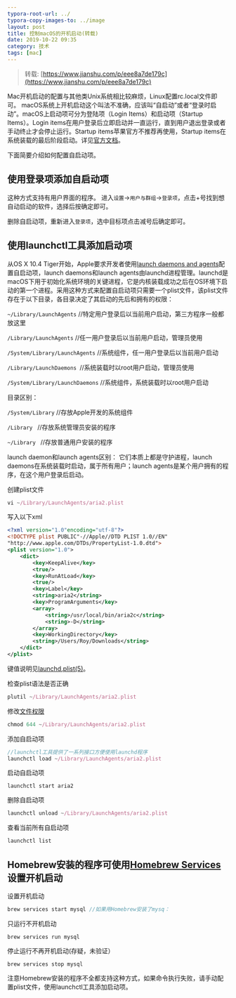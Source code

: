 ```yaml
---
typora-root-url: ../
typora-copy-images-to: ../image
layout: post
title: 控制macOS的开机启动(转载)
date: 2019-10-22 09:35
category: 技术
tags: [mac]
---
```


> 转载: [https://www.jianshu.com/p/eee8a7de179c](https://www.jianshu.com/p/eee8a7de179c)

Mac开机启动的配置与其他类Unix系统相比较麻烦，Linux配置rc.local文件即可。
macOS系统上开机启动这个叫法不准确，应该叫“自启动”或者“登录时启动”。macOS上启动项可分为登陆项（Login Items）和启动项（Startup Items）。Login items在用户登录后立即启动并一直运行，直到用户退出登录或者手动终止才会停止运行。Startup items苹果官方不推荐再使用，Startup items在系统装载的最后阶段启动。详见[官方文档](https://link.jianshu.com/?t=https%3A%2F%2Fdeveloper.apple.com%2Flibrary%2Fcontent%2Fdocumentation%2FMacOSX%2FConceptual%2FBPSystemStartup%2FChapters%2FIntroduction.html%23%2F%2Fapple_ref%2Fdoc%2Fuid%2F10000172i-SW1-SW1)。

下面简要介绍如何配置自启动项。

## 使用登录项添加自启动项

这种方式支持有用户界面的程序。
进入`设置`->`用户与群组`->`登录项`，点击+号找到想自动启动的软件，选择后按确定即可。

删除自启动项，重新进入`登录项`，选中目标项点击减号后确定即可。

## 使用launchctl工具添加启动项

从OS X 10.4 Tiger开始，Apple要求开发者使用[launch daemons and agents](https://link.jianshu.com/?t=https%3A%2F%2Fdeveloper.apple.com%2Flibrary%2Fmac%2Fdocumentation%2FMacOSX%2FConceptual%2FBPSystemStartup%2FChapters%2FCreatingLaunchdJobs.html)配置自启动项，launch daemons和launch agents由launchd进程管理。launchd是macOS下用于初始化系统环境的关键进程，它是内核装载成功之后在OS环境下启动的第一个进程。采用这种方式来配置自启动项只需要一个plist文件，该plist文件存在于以下目录，各目录决定了其启动的先后和拥有的权限：

`~/Library/LaunchAgents` //特定用户登录后以当前用户启动，第三方程序一般都放这里

`/Library/LaunchAgents` //任一用户登录后以当前用户启动，管理员使用

`/System/Library/LaunchAgents` //系统组件，任一用户登录后以当前用户启动

`/Library/LaunchDaemons `//系统装载时以root用户启动，管理员使用

`/System/Library/LaunchDaemons` //系统组件，系统装载时以root用户启动



目录区别：

`/System/Library`  //存放Apple开发的系统组件

`/Library ` 	//存放系统管理员安装的程序

`~/Library `	//存放普通用户安装的程序



launch daemon和launch agents区别：
它们本质上都是守护进程，launch daemons在系统装载时启动，属于所有用户；launch agents是某个用户拥有的程序，在这个用户登录后启动。

创建plist文件

```jsx
vi ~/Library/LaunchAgents/aria2.plist
```

写入以下xml

```xml
<?xml version="1.0"encoding="utf-8"?>
<!DOCTYPE plist PUBLIC"-//Apple//DTD PLIST 1.0//EN"
"http://www.apple.com/DTDs/PropertyList-1.0.dtd">
<plist version="1.0">
    <dict>
        <key>KeepAlive</key>
        <true/>
        <key>RunAtLoad</key>
        <true/>
        <key>Label</key>
        <string>aria2</string>
        <key>ProgramArguments</key>
        <array>
            <string>/usr/local/bin/aria2c</string>
            <string>-D</string>
        </array>
        <key>WorkingDirectory</key>
        <string>/Users/Roy/Downloads</string>
    </dict>
</plist>
```

键值说明见[launchd.plist(5)](https://link.jianshu.com/?t=https://developer.apple.com/legacy/library/documentation/Darwin/Reference/ManPages/man5/launchd.plist.5.html#//apple_ref/doc/man/5/launchd.plist)。

检查plist语法是否正确

```jsx
plutil ~/Library/LaunchAgents/aria2.plist 
```

修改[文件权限](https://link.jianshu.com/?t=https%3A%2F%2Fss64.com%2Fbash%2Fchmod.html)

```jsx
chmod 644 ~/Library/LaunchAgents/aria2.plist
```

添加自启动项

```jsx
//launchctl工具提供了一系列接口方便使用launchd程序
launchctl load ~/Library/LaunchAgents/aria2.plist
```

启动自启动项

```undefined
launchctl start aria2
```

删除自启动项

```jsx
launchctl unload ~/Library/LaunchAgents/aria2.plist
```

查看当前所有自启动项

```cpp
launchctl list
```

## Homebrew安装的程序可使用[Homebrew Services](https://link.jianshu.com/?t=https%3A%2F%2Fgithub.com%2FHomebrew%2Fhomebrew-services)设置开机启动

设置开机启动

```cpp
brew services start mysql //如果用Homebrew安装了mysq：
```

只运行不开机启动

```undefined
brew services run mysql
```

停止运行不再开机启动(存疑，未验证）

```undefined
brew services stop mysql
```

注意Homebrew安装的程序不全都支持这种方式，如果命令执行失败，请手动配置plist文件，使用launchctl工具添加启动项。

